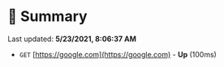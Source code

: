 # 📖 Summary
Last updated: **5/23/2021, 8:06:37 AM**

- `GET` [https://google.com](https://google.com) - **Up** (100ms)
